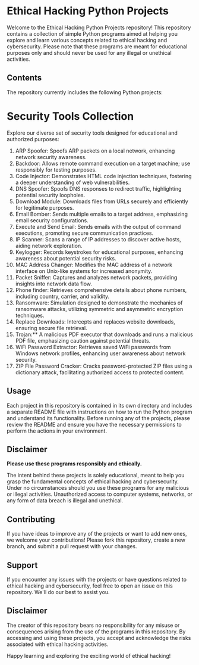 # Ethical Hacking Python Projects

Welcome to the Ethical Hacking Python Projects repository! This repository contains a collection of simple Python programs aimed at helping you explore and learn various concepts related to ethical hacking and cybersecurity. Please note that these programs are meant for educational purposes only and should never be used for any illegal or unethical activities.

## Contents

The repository currently includes the following Python projects:

# Security Tools Collection

Explore our diverse set of security tools designed for educational and authorized purposes:

1. ARP Spoofer: Spoofs ARP packets on a local network, enhancing network security awareness.
2. Backdoor: Allows remote command execution on a target machine; use responsibly for testing purposes.
3. Code Injector: Demonstrates HTML code injection techniques, fostering a deeper understanding of web vulnerabilities.
4. DNS Spoofer: Spoofs DNS responses to redirect traffic, highlighting potential security loopholes.
5. Download Module: Downloads files from URLs securely and efficiently for legitimate purposes.
6. Email Bomber: Sends multiple emails to a target address, emphasizing email security configurations.
7. Execute and Send Email: Sends emails with the output of command executions, promoting secure communication practices.
8. IP Scanner: Scans a range of IP addresses to discover active hosts, aiding network exploration.
9. Keylogger: Records keystrokes for educational purposes, enhancing awareness about potential security risks.
10. MAC Address Changer: Modifies the MAC address of a network interface on Unix-like systems for increased anonymity.
11. Packet Sniffer: Captures and analyzes network packets, providing insights into network data flow.
12. Phone finder: Retrieves comprehensive details about phone numbers, including country, carrier, and validity.
13. Ransomware: Simulation designed to demonstrate the mechanics of ransomware attacks, utilizing symmetric and asymmetric encryption techniques.
14. Replace Downloads: Intercepts and replaces website downloads, ensuring secure file retrieval.
15. Trojan:** A malicious PDF executor that downloads and runs a malicious PDF file, emphasizing caution against potential threats.
16. WiFi Password Extractor: Retrieves saved WiFi passwords from Windows network profiles, enhancing user awareness about network security.
17. ZIP File Password Cracker: Cracks password-protected ZIP files using a dictionary attack, facilitating authorized access to protected content.

## Usage

Each project in this repository is contained in its own directory and includes a separate README file with instructions on how to run the Python program and understand its functionality. Before running any of the projects, please review the README and ensure you have the necessary permissions to perform the actions in your environment.

## Disclaimer

**Please use these programs responsibly and ethically.**

The intent behind these projects is solely educational, meant to help you grasp the fundamental concepts of ethical hacking and cybersecurity. Under no circumstances should you use these programs for any malicious or illegal activities. Unauthorized access to computer systems, networks, or any form of data breach is illegal and unethical.

## Contributing

If you have ideas to improve any of the projects or want to add new ones, we welcome your contributions! Please fork this repository, create a new branch, and submit a pull request with your changes.

## Support

If you encounter any issues with the projects or have questions related to ethical hacking and cybersecurity, feel free to open an issue on this repository. We'll do our best to assist you.

## Disclaimer

The creator of this repository bears no responsibility for any misuse or consequences arising from the use of the programs in this repository. By accessing and using these projects, you accept and acknowledge the risks associated with ethical hacking activities.

Happy learning and exploring the exciting world of ethical hacking!

